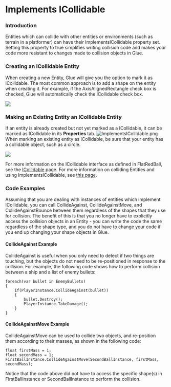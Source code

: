 # Implements ICollidable

### Introduction

Entities which can collide with other entities or environments (such as terrain in a platformer) can have their ImplementsICollidable property set. Setting this property to true simplifies writing collision code and makes your code more resistant to changes made to collision objects in Glue.

### Creating an ICollidable Entity

When creating a new Entity, Glue will give you the option to mark it as ICollidable. The most common approach is to add a shape on the entity when creating it. For example, if the AxisAlignedRectangle check box is checked, Glue will automatically check the ICollidable check box.

![](../../media/2021-02-img\_60390a9d377a3.png)

### Making an Existing Entity an ICollidable Entity

If an entity is already created but not yet marked as a ICollidable, it can be marked as ICollidable in its **Properties** tab. ![ImplementsICollidable.png](../../media/migrated\_media-ImplementsICollidable.png) When marking an existing entity as ICollidable, be sure that your entity has a collidable object, such as a circle.

![](../../media/2021-02-img\_6039252b279e9.png)

For more information on the ICollidable interface as defined in FlatRedBall, see the [ICollidable](../../frb/docs/index.php) page. For more information on colliding Entities and using ImplementsICollidable, see [this page](broken-reference).

### Code Examples

Assuming that you are dealing with instances of entities which implement ICollidable, you can call CollideAgainst, CollideAgainstMove, and CollideAgainstBounce between them regardless of the shapes that they use for collision. The benefit of this is that you no longer have to explicitly access the collision objects in an Entity - you can write the code the same regardless of the shape type, and you do not have to change your code if you end up changing your shape objects in Glue.

#### CollideAgainst Example

CollideAgainst is useful when you only need to detect if two things are touching, but the objects do not need to be re-positioned in response to the collision. For example, the following code shows how to perform collision between a ship and a list of enemy bullets:

```lang:c#
foreach(var bullet in EnemyBullets)
{
    if(PlayerInstance.CollideAgainst(bullet))
    {
        bullet.Destroy();
        PlayerInstance.TakeDamage();
    }
}
```

#### CollideAgainstMove Example

CollideAgainstMove can be used to collide two objects, and re-position them according to their masses, as shown in the following code:

```
float firstMass = 1;
float secondMass = 1;
FirstBallInstance.CollideAgainstMove(SecondBallInstance, firstMass, secondMass);
```

Notice that the code above did not have to access the specific shape(s) in FirstBallInstance or SecondBallInstance to perform the collision.
